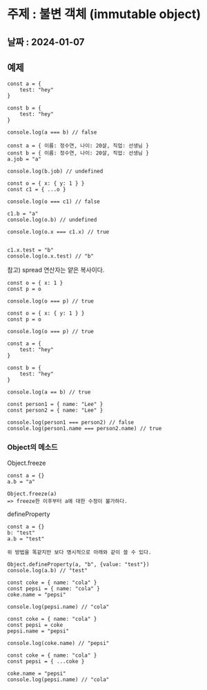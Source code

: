 # 주제 : 불변 객체 (immutable object)

## 날짜 : 2024-01-07

## 예제

```
const a = {
    test: "hey"
}

const b = {
    test: "hey"
}

console.log(a === b) // false
```

```
const a = { 이름: 정수연, 나이: 20살, 직업: 선생님 }
const b = { 이름: 정수연, 나이: 20살, 직업: 선생님 }
a.job = "a"

console.log(b.job) // undefined
```

```
const o = { x: { y: 1 } }
const c1 = { ...o }

console.log(o === c1) // false

c1.b = "a"
console.log(o.b) // undefined

console.log(o.x === c1.x) // true


c1.x.test = "b"
console.log(o.x.test) // "b"
```

참고) spread 연산자는 얕은 복사이다.

```
const o = { x: 1 }
const p = o

console.log(o === p) // true
```

```
const o = { x: { y: 1 } }
const p = o

console.log(o === p) // true
```

```
const a = {
    test: "hey"
}

const b = {
    test: "hey"
}

console.log(a == b) // true
```

```
const person1 = { name: "Lee" }
const person2 = { name: "Lee" }

console.log(person1 === person2) // false
console.log(person1.name === person2.name) // true
```

### Object의 메소드

Object.freeze

```
const a = {}
a.b = "a"

Object.freeze(a)
=> freeze한 이후부터 a에 대한 수정이 불가하다.
```

defineProperty

```
const a = {}
b: "test"
a.b = "test"

위 방법을 똑같지만 보다 명시적으로 아래와 같이 쓸 수 있다.

Object.defineProperty(a, "b", {value: "test"})
console.log(a.b) // "test"
```

```
const coke = { name: "cola" }
const pepsi = { name: "cola" }
coke.name = "pepsi"

console.log(pepsi.name) // "cola"
```

```
const coke = { name: "cola" }
const pepsi = coke
pepsi.name = "pepsi"

console.log(coke.name) // "pepsi"
```

```
const coke = { name: "cola" }
const pepsi = { ...coke }

coke.name = "pepsi"
console.log(pepsi.name) // "cola"
```
